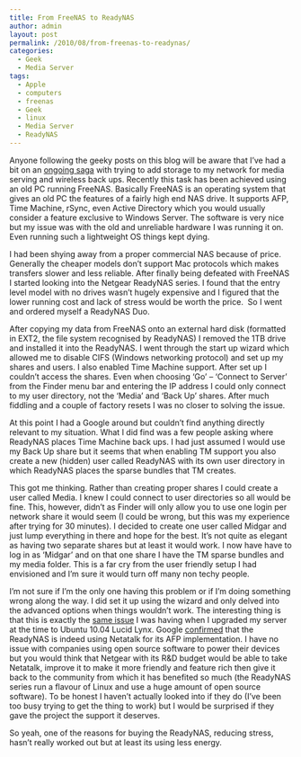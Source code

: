 ```yaml
---
title: From FreeNAS to ReadyNAS
author: admin
layout: post
permalink: /2010/08/from-freenas-to-readynas/
categories:
  - Geek
  - Media Server
tags:
  - Apple
  - computers
  - freenas
  - Geek
  - linux
  - Media Server
  - ReadyNAS
---
```

Anyone following the geeky posts on this blog will be aware that I&#8217;ve had a bit on an <a href="http://www.louishoughton.com/category/geek/media-server/" target="_blank">ongoing saga</a> with trying to add storage to my network for media serving and wireless back ups. Recently this task has been achieved using an old PC running FreeNAS. Basically FreeNAS is an operating system that gives an old PC the features of a fairly high end NAS drive. It supports AFP, Time Machine, rSync, even Active Directory which you would usually consider a feature exclusive to Windows Server. The software is very nice but my issue was with the old and unreliable hardware I was running it on. Even running such a lightweight OS things kept dying.

I had been shying away from a proper commercial NAS because of price. Generally the cheaper models don&#8217;t support Mac protocols which makes transfers slower and less reliable. After finally being defeated with FreeNAS I started looking into the Netgear ReadyNAS series. I found that the entry level model with no drives wasn&#8217;t hugely expensive and I figured that the lower running cost and lack of stress would be worth the price.  So I went and ordered myself a ReadyNAS Duo.

After copying my data from FreeNAS onto an external hard disk (formatted in EXT2, the file system recognised by ReadyNAS) I removed the 1TB drive and installed it into the ReadyNAS. I went through the start up wizard which allowed me to disable CIFS (Windows networking protocol) and set up my shares and users. I also enabled Time Machine support. After set up I couldn&#8217;t access the shares. Even when choosing &#8216;Go&#8217; &#8211; &#8216;Connect to Server&#8217; from the Finder menu bar and entering the IP address I could only connect to my user directory, not the &#8216;Media&#8217; and &#8216;Back Up&#8217; shares. After much fiddling and a couple of factory resets I was no closer to solving the issue.

At this point I had a Google around but couldn&#8217;t find anything directly relevant to my situation. What I did find was a few people asking where ReadyNAS places Time Machine back ups. I had just assumed I would use my Back Up share but it seems that when enabling TM support you also create a new (hidden) user called ReadyNAS with its own user directory in which ReadyNAS places the sparse bundles that TM creates.

This got me thinking. Rather than creating proper shares I could create a user called Media. I knew I could connect to user directories so all would be fine. This, however, didn&#8217;t as Finder will only allow you to use one login per network share it would seem (I could be wrong, but this was my experience after trying for 30 minutes). I decided to create one user called Midgar and just lump everything in there and hope for the best. It&#8217;s not quite as elegant as having two separate shares but at least it would work. I now have have to log in as &#8216;Midgar&#8217; and on that one share I have the TM sparse bundles and my media folder. This is a far cry from the user friendly setup I had envisioned and I&#8217;m sure it would turn off many non techy people.

I&#8217;m not sure if I&#8217;m the only one having this problem or if I&#8217;m doing something wrong along the way. I did set it up using the wizard and only delved into the advanced options when things wouldn&#8217;t work. The interesting thing is that this is exactly the <a href="http://www.louishoughton.com/geek/media-server-upgrading-to-lucid-lynx-and-troubles-with-netatalk/" target="_blank">same issue</a> I was having when I upgraded my server at the time to Ubuntu 10.04 Lucid Lynx. Google <a href="http://www.readynas.com/forum/viewtopic.php?p=216670" target="_blank">confirmed</a> that the ReadyNAS is indeed using Netatalk for its AFP implementation. I have no issue with companies using open source software to power their devices but you would think that Netgear with its R&D budget would be able to take Netatalk, improve it to make it more friendly and feature rich then give it back to the community from which it has benefited so much (the ReadyNAS series run a flavour of Linux and use a huge amount of open source software). To be honest I haven&#8217;t actually looked into if they do (I&#8217;ve been too busy trying to get the thing to work) but I would be surprised if they gave the project the support it deserves.

So yeah, one of the reasons for buying the ReadyNAS, reducing stress, hasn&#8217;t really worked out but at least its using less energy.